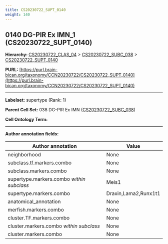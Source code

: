 ```yaml
---
title: CS20230722_SUPT_0140
weight: 140
---
```

## 0140 DG-PIR Ex IMN_1 (CS20230722_SUPT_0140)
<b>Hierarchy: </b>
[CS20230722_CLAS_04](../CS20230722_CLAS_04) >
[CS20230722_SUBC_038](../CS20230722_SUBC_038) >
[CS20230722_SUPT_0140](../CS20230722_SUPT_0140)

**PURL:** [https://purl.brain-bican.org/taxonomy/CCN20230722/CS20230722_SUPT_0140](https://purl.brain-bican.org/taxonomy/CCN20230722/CS20230722_SUPT_0140)

---


**Labelset:** supertype (Rank: 1)

**Parent Cell Set:** 038 DG-PIR Ex IMN ([CS20230722_SUBC_038](../CS20230722_SUBC_038))



**Cell Ontology Term:** 

[MARKER GENES.]: #


---

[TRANSFERRED ANNOTATIONS.]: #


[AUTHOR ANNOTATION FIELDS.]: #


**Author annotation fields:**

| Author annotation | Value |
|-------------------|-------|
|neighborhood|None|
|subclass.tf.markers.combo|None|
|subclass.markers.combo|None|
|supertype.markers.combo _within subclass_|Meis1|
|supertype.markers.combo|Draxin,Lama2,Runx1t1|
|anatomical_annotation|None|
|merfish.markers.combo|None|
|cluster.TF.markers.combo|None|
|cluster.markers.combo _within subclass_|None|
|cluster.markers.combo|None|
